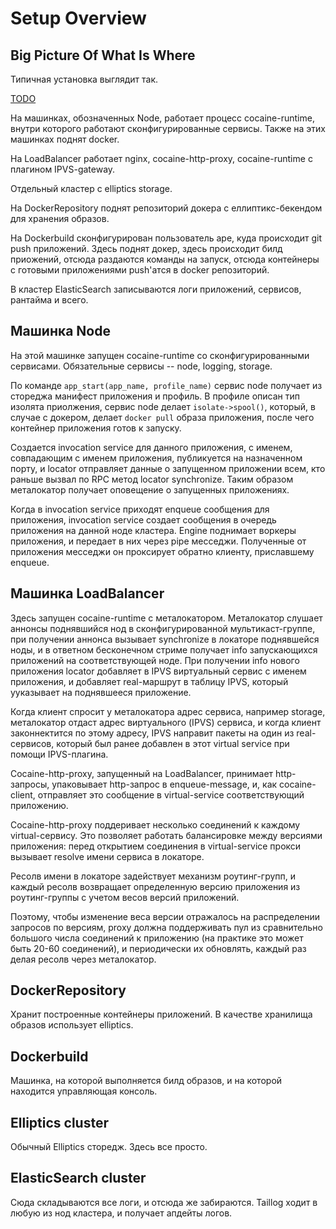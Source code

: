 
# Setup Overview

## Big Picture Of What Is Where

Типичная установка выглядит так.

[TODO](scheme)

На машинках, обозначенных Node, работает процесс cocaine-runtime,
внутри которого работают сконфигурированные сервисы. Также на этих
машинках поднят docker.

На LoadBalancer работает nginx, cocaine-http-proxy, cocaine-runtime с
плагином IPVS-gateway.

Отдельный кластер с elliptics storage.

На DockerRepository поднят репозиторий докера с еллиптикс-бекендом для
хранения образов.

На Dockerbuild сконфигурирован пользователь ape, куда происходит git
push приложений. Здесь поднят докер, здесь происходит билд приожений,
отсюда раздаются команды на запуск, отсюда контейнеры с готовыми
приложениями push'атся в docker репозиторий.

В кластер ElasticSearch записываются логи приложений, сервисов,
рантайма и всего.

## Машинка Node

На этой машинке запущен cocaine-runtime со сконфигурированными
сервисами. Обязательные сервисы -- node, logging, storage.

По команде `app_start(app_name, profile_name)` сервис node получает из
стореджа манифест приложения и профиль. В профиле описан тип изолята
приолжения, сервис node делает `isolate->spool()`, который, в случае с
докером, делает `docker pull` образа приложения, после чего контейнер
приложения готов к запуску.

Создается invocation service для данного приложения, с именем,
совпадающим с именем приложения, публикуется на
назначенном порту, и locator отправляет данные о запущенном приложении
всем, кто раньше вызвал по RPC метод locator synchronize. Таким
образом металокатор получает оповещение о запущенных приложениях.

Когда в invocation service приходят enqueue сообщения для приложения,
invocation service создает сообщения в очередь приложения на данной
ноде кластера. Engine поднимает воркеры приложения, и передает в них
через pipe месседжи. Полученные от приложения месседжи он проксирует
обратно клиенту, приславшему enqueue.

## Машинка LoadBalancer

Здесь запущен cocaine-runtime с металокатором. Металокатор слушает
аннонсы поднявшийся нод в сконфигурированной мультикаст-группе, при
получении аннонса вызывает synchronize в локаторе поднявшейся ноды, и
в ответном бесконечном стриме получает info запускающихся приложений
на соответствующей ноде. При получении info нового приложения locator
добавляет в IPVS виртуальный сервис с именем приложения, и добавляет
real-маршрут в таблицу IPVS, который ууказывает на поднявшееся
приложение.

Когда клиент спросит у металокатора адрес сервиса,
например storage, металокатор отдаст адрес виртуального (IPVS)
сервиса, и когда клиент законнектится по этому адресу, IPVS направит
пакеты на один из real-сервисов, который был ранее добавлен в этот
virtual service при помощи IPVS-плагина.

Cocaine-http-proxy, запущенный на LoadBalancer, принимает
http-запросы, упаковывает http-запрос в enqueue-message, и, как
cocaine-client, отправляет это сообщение в virtual-service
соответствующий приложению.

Cocaine-http-proxy поддеривает несколько соединений к каждому
virtual-сервису. Это позволяет работать балансировке между версиями
приложения: перед открытием соединения в virtual-service прокси
вызывает resolve имени сервиса в локаторе.

Ресолв имени в локаторе задействует механизм роутинг-групп, и каждый
ресолв возвращает определенную версию приложения из роутинг-группы с
учетом весов версий приложений.

Поэтому, чтобы изменение веса версии отражалось на распределении запросов по
версиям, proxy должна поддерживать пул из сравнительно большого числа
соединений к приложению (на практике это может быть 20-60 соединений), и
периодически их обновлять, каждый раз делая ресолв через металокатор.

## DockerRepository

Хранит построенные контейнеры приложений. В качестве хранилища образов
использует elliptics.

## Dockerbuild

Машинка, на которой выполняется билд образов, и на которой находится
управляющая консоль.

## Elliptics cluster

Обычный Elliptics сторедж. Здесь все просто.

## ElasticSearch cluster

Сюда складываются все логи, и отсюда же забираются. Taillog ходит в
любую из нод кластера, и получает апдейты логов.



